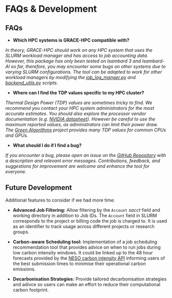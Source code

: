 # FAQs & Development

## FAQs

- **Which HPC systems is GRACE-HPC compatible with?**

*In theory, GRACE-HPC should work on any HPC system that uses the SLURM workload manager and has access to job accounting data. However, this package has only been tested on Isambard 3 and Isambard-AI so far, therefore, you may encounter some bugs on other systems due to varying SLURM configurations. The tool can be adapted to work for other workload managers by modifying the [job_log_manger.py](https://github.com/Elliot-Ayliffe/GRACE-HPC/blob/main/gracehpc/core/job_log_manager.py) and [backend_utils.py](https://github.com/Elliot-Ayliffe/GRACE-HPC/blob/main/gracehpc/core/backend_utils.py) scripts.*

- **Where can I find the TDP values specific to my HPC cluster?**

*Thermal Design Power (TDP) values are sometimes tricky to find. We recommend you contact your HPC system administrators for the most accurate estimates. You should also explore the processor vendor documentation (e.g. [NVIDIA datasheet](https://resources.nvidia.com/en-us-grace-cpu/grace-hopper-superchip?ncid=no-ncid)). However be careful to use the maximum reported values, as administrators can limit their power draw. The [Green Algorithms](https://github.com/GreenAlgorithms/green-algorithms-tool/tree/master/data/latest) project provides many TDP values for common CPUs and GPUs.*

- **What should I do if I find a bug?**

*If you encounter a bug, please open an issue on the [GitHub Repository](https://github.com/Elliot-Ayliffe/GRACE-HPC/issues) with a description and relevant error messages. Contributions, feedback, and suggestions for improvement are welcome and enhance the tool for everyone.*

## Future Development 

Additional features to consider if we had more time:

- **Advanced Job Filtering:** Allow filtering by the `Account` *sacct* field and working directory in addition to Job IDs. The `Account` field in SLURM corresponds to the project or billing code the job is charged to. It is used as an identifier to track usage across different projects or research groups. 

- **Carbon-aware Scheduling tool:** Implementation of a job scheduling recommendation tool that provides advice on when to run jobs during low carbon intensity windows. It could be linked up to the 48 hour forecasts provided by the [NESO carbon intensity API](https://carbon-intensity.github.io/api-definitions/#carbon-intensity-api-v2-0-0) informing users of the best submission times to minimise their operational carbon emissions.

- **Decarbonisation Strategies:** Provide tailored decarbonisation strategies and adivce so users can make an effort to reduce their computational carbon footprint.